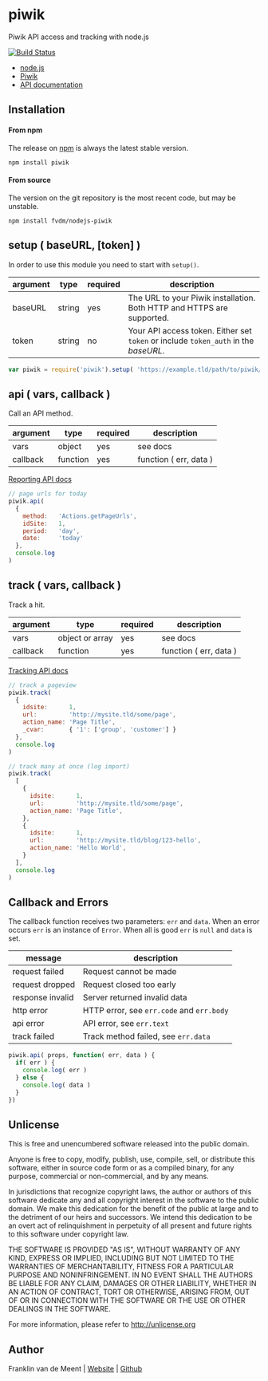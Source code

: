 piwik
=====

Piwik API access and tracking with node.js

[![Build Status](https://travis-ci.org/fvdm/nodejs-piwik.svg?branch=master)](https://travis-ci.org/fvdm/nodejs-piwik)

* [node.js](http://nodejs.org/)
* [Piwik](http://piwik.org/)
* [API documentation](http://developer.piwik.org/api-reference/reporting-api-introduction)


Installation
------------

#### From npm

The release on [npm](https://www.npmjs.com/package/piwik) is always the latest stable version.

`npm install piwik`


#### From source

The version on the git repository is the most recent code, but may be unstable.

`npm install fvdm/nodejs-piwik`


setup ( baseURL, [token] )
-----

In order to use this module you need to start with `setup()`.

argument | type   | required | description
-------- | ------ | -------- | -----------
baseURL  | string | yes      | The URL to your Piwik installation. Both HTTP and HTTPS are supported.
token    | string | no       | Your API access token. Either set `token` or include `token_auth` in the *baseURL*.


```js
var piwik = require('piwik').setup( 'https://example.tld/path/to/piwik/', 'abcd1234' )
```


api ( vars, callback )
---

Call an API method.


argument | type     | required | description
-------- | -------- | -------- | ----------------------
vars     | object   | yes      | see docs
callback | function | yes      | function ( err, data )


[Reporting API docs](http://developer.piwik.org/api-reference/reporting-api-introduction)


```js
// page urls for today
piwik.api(
  {
    method:   'Actions.getPageUrls',
    idSite:   1,
    period:   'day',
    date:     'today'
  },
  console.log
)
```


track ( vars, callback )
-----

Track a hit.


argument | type            | required | description
-------- | --------------- | -------- | ----------------------
vars     | object or array | yes      | see docs
callback | function        | yes      | function ( err, data )


[Tracking API docs](http://developer.piwik.org/api-reference/tracking-api)


```js
// track a pageview
piwik.track(
  {
    idsite:      1,
    url:         'http://mysite.tld/some/page',
    action_name: 'Page Title',
    _cvar:       { '1': ['group', 'customer'] }
  },
  console.log
)

// track many at once (log import)
piwik.track(
  [
    {
      idsite:      1,
      url:         'http://mysite.tld/some/page',
      action_name: 'Page Title',
    },
    {
      idsite:      1,
      url:         'http://mysite.tld/blog/123-hello',
      action_name: 'Hello World',
    }
  ],
  console.log
)
```


Callback and Errors
-------------------

The callback function receives two parameters: `err` and `data`.
When an error occurs `err` is an instance of `Error`.
When all is good `err` is `null` and `data` is set.


message          | description
---------------- | -----------------------------------------
request failed   | Request cannot be made
request dropped  | Request closed too early
response invalid | Server returned invalid data
http error       | HTTP error, see `err.code` and `err.body`
api error        | API error, see `err.text`
track failed     | Track method failed, see `err.data`


```js
piwik.api( props, function( err, data ) {
  if( err ) {
    console.log( err )
  } else {
    console.log( data )
  }
})
```


Unlicense
---------

This is free and unencumbered software released into the public domain.

Anyone is free to copy, modify, publish, use, compile, sell, or
distribute this software, either in source code form or as a compiled
binary, for any purpose, commercial or non-commercial, and by any
means.

In jurisdictions that recognize copyright laws, the author or authors
of this software dedicate any and all copyright interest in the
software to the public domain. We make this dedication for the benefit
of the public at large and to the detriment of our heirs and
successors. We intend this dedication to be an overt act of
relinquishment in perpetuity of all present and future rights to this
software under copyright law.

THE SOFTWARE IS PROVIDED "AS IS", WITHOUT WARRANTY OF ANY KIND,
EXPRESS OR IMPLIED, INCLUDING BUT NOT LIMITED TO THE WARRANTIES OF
MERCHANTABILITY, FITNESS FOR A PARTICULAR PURPOSE AND NONINFRINGEMENT.
IN NO EVENT SHALL THE AUTHORS BE LIABLE FOR ANY CLAIM, DAMAGES OR
OTHER LIABILITY, WHETHER IN AN ACTION OF CONTRACT, TORT OR OTHERWISE,
ARISING FROM, OUT OF OR IN CONNECTION WITH THE SOFTWARE OR THE USE OR
OTHER DEALINGS IN THE SOFTWARE.

For more information, please refer to <http://unlicense.org>


Author
------

Franklin van de Meent
| [Website](https://frankl.in)
| [Github](https://github.com/fvdm)
